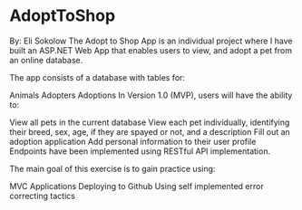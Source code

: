 # AdoptToShop
By: Eli Sokolow
The Adopt to Shop App is an individual project where I have built an ASP.NET Web App that enables users to view, and adopt a pet from an online database.

The app consists of a database with tables for:

Animals
Adopters
Adoptions
In Version 1.0 (MVP), users will have the ability to:

View all pets in the current database
View each pet individually, identifying their breed, sex, age, if they are spayed or not, and a description
Fill out an adoption application
Add personal information to their user profile
Endpoints have been implemented using RESTful API implementation.

The main goal of this exercise is to gain practice using:

MVC Applications
Deploying to Github
Using self implemented error correcting tactics
